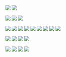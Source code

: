 <!---
- 👋 Hi, I’m @mkare 
- 👀 I’m interested in JavaScript
- 🌱 I’m currently learning Flutter

mkare/mkare is a ✨ special ✨ repository because its `README.md` (this file) appears on your GitHub profile.
You can click the Preview link to take a look at your changes.
--->
[![](https://img.shields.io/badge/LinkedIn-0077B5?style=for-the-badge&logo=linkedin&logoColor=white)](https://www.linkedin.com/in/mustafamorbel/)
[![](https://img.shields.io/badge/@mkare-white?style=for-the-badge&logo=medium&logoColor=black)](https://medium.com/@mkare)

[![](https://img.shields.io/badge/JavaScript-c78100?style=flat&logo=javascript&logoColor=white)]()
![](https://img.shields.io/badge/ECMAScript-c78100?style=flat)
![](https://img.shields.io/badge/TypeScript-235a97?style=flat&logo=typescript&logoColor=white)

![](https://img.shields.io/badge/Vue.js-4FC08D?style=flat&logo=vue.js&logoColor=4FC08D&labelColor=white)
![](https://img.shields.io/badge/Nuxt.js-00C58E?style=flat&logo=nuxt.js&logoColor=00C58E&labelColor=white)
![](https://img.shields.io/badge/ReactJS-white?style=flat&logo=react&logoColor=white&labelColor=61DAFB)
![](https://img.shields.io/badge/Next.js-000000?style=flat&logo=next.js&logoColor=000000&labelColor=white)
![](https://img.shields.io/badge/Node.js-339933?style=flat&logo=node.js&logoColor=339933&labelColor=white)
![](https://img.shields.io/badge/Webpack-777?style=flat&logo=webpack&logoColor=8DD6F9&labelColor=777)
![](https://img.shields.io/badge/RxJS-FF6C2C?style=flat&logo=reactivex&logoColor=white&labelColor=FF6C2C)
![](https://img.shields.io/badge/jQuery-0769AD?style=flat&logo=jquery&logoColor=white&labelColor=0769AD)
![](https://img.shields.io/badge/Axios-671DDF?style=flat&logo=axios&logoColor=white&labelColor=671DDF)

![](https://img.shields.io/badge/HTML5-E34F26?style=flat&logo=html5&logoColor=white&labelColor=E34F26)
![](https://img.shields.io/badge/CSS3-1572B6?style=flat&logo=css3&logoColor=white&labelColor=1572B6)
![](https://img.shields.io/badge/Sass-FF69B4?style=flat&logo=sass&logoColor=white&labelColor=FF69B4)
![](https://img.shields.io/badge/Less-gray?style=flat&logo=less)

![](https://img.shields.io/badge/Bootstrap-563D7C?style=flat&logo=bootstrap&logoColor=white)
![](https://img.shields.io/badge/TailwindCss-38bdf8?style=flat&logo=tailwind-css&logoColor=white)
![](https://img.shields.io/badge/Styled%20Components-white?style=flat&logo=styled-components&logoColor=purple&labelColor=white)
![](https://img.shields.io/badge/Git-F05032?style=flat&logo=git&logoColor=white&labelColor=F05032)
